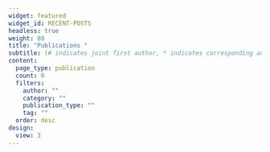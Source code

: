 ```yaml
---
widget: featured
widget_id: RECENT-POSTS
headless: true
weight: 80
title: "Publications "
subtitle: (# indicates joint first author, * indicates corresponding author)
content:
  page_type: publication
  count: 0
  filters:
    author: ""
    category: ""
    publication_type: ""
    tag: ""
  order: desc
design:
  view: 3
---
```

